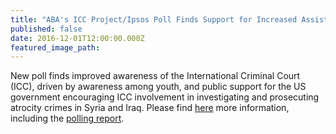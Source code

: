 ```yaml
---
title: "ABA's ICC Project/Ipsos Poll Finds Support for Increased Assistance to the ICC"
published: false
date: 2016-12-01T12:00:00.000Z
featured_image_path:
---
```



New poll finds improved awareness of the International Criminal Court (ICC), driven by awareness among youth, and public support for the US government encouraging ICC involvement in investigating and prosecuting atrocity crimes in Syria and Iraq. Please find [here](https://www.international-criminal-justice-today.org/news/abas-icc-project-ipsos-poll-finds-support-for-increased-assistance-to-the-icc/) more information, including the [polling report](https://www.international-criminal-justice-today.org/polling-data/2016/07/26/july-2016-ipsos-polling-results/).